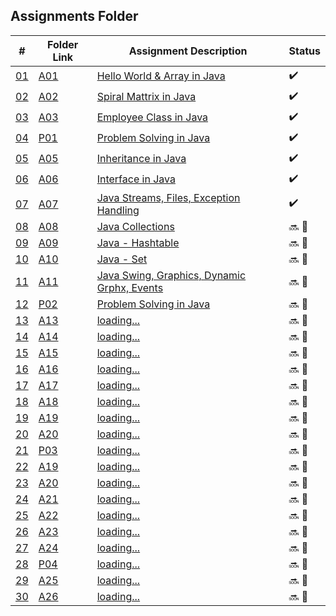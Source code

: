 ## Assignments Folder

|      #      | Folder Link  | Assignment Description                               | Status             |
| :---------: | ------------ | ---------------------------------------------------- | ------------------ |
| [01](./A01) | [A01](./A01) | [Hello World & Array in Java](./A01)                 | :heavy_check_mark: |
| [02](./A02) | [A02](./A02) | [Spiral Mattrix in Java](./A02)                      | :heavy_check_mark: |
| [03](./A03) | [A03](./A03) | [Employee Class in Java](./A03)                      | :heavy_check_mark: |
| [04](./P01) | [P01](./P01) | [Problem Solving in Java](./P01)                     | :heavy_check_mark: |
| [05](./A04) | [A05](./A05) | [Inheritance in Java](./A05)                         | :heavy_check_mark: |
| [06](./A05) | [A06](./A06) | [Interface in Java](./A06)                           | :heavy_check_mark: |
| [07](./A06) | [A07](./A07) | [Java Streams, Files, Exception Handling](./A07)     | :heavy_check_mark: |
| [08](./A07) | [A08](./A08) | [Java Collections](./A08)                            | :soon: 🔴           |
| [09](./A08) | [A09](./A09) | [Java - Hashtable](./A09)                            | :soon: 🔴           |
| [10](./A09) | [A10](./A10) | [Java - Set](./A10)                                  | :soon: 🔴           |
| [11](./A10) | [A11](./A11) | [Java Swing, Graphics, Dynamic Grphx, Events](./A11) | :soon: 🔴           |
| [12](./P02) | [P02](./P02) | [Problem Solving in Java](./P02)                     | :soon: 🔴           |
| [13](./A11) | [A13](./A13) | [loading...](./A11)                                  | :soon: 🔴           |
| [14](./A12) | [A14](./A14) | [loading...](./A12)                                  | :soon: 🔴           |
| [15](./A13) | [A15](./A15) | [loading...](./A13)                                  | :soon: 🔴           |
| [16](./A14) | [A16](./A16) | [loading...](./A14)                                  | :soon: 🔴           |
| [17](./A15) | [A17](./A17) | [loading...](./A15)                                  | :soon: 🔴           |
| [18](./A16) | [A18](./A18) | [loading...](./A16)                                  | :soon: 🔴           |
| [19](./A17) | [A19](./A19) | [loading...](./A17)                                  | :soon: 🔴           |
| [20](./A18) | [A20](./A20) | [loading...](./A18)                                  | :soon: 🔴           |
| [21](./P03) | [P03](./P03) | [loading...](./P03)                                  | :soon: 🔴           |
| [22](./A19) | [A19](./A22) | [loading...](./A19)                                  | :soon: 🔴           |
| [23](./A20) | [A20](./A23) | [loading...](./A20)                                  | :soon: 🔴           |
| [24](./A21) | [A21](./A24) | [loading...](./A21)                                  | :soon: 🔴           |
| [25](./A22) | [A22](./A25) | [loading...](./A22)                                  | :soon: 🔴           |
| [26](./A23) | [A23](./A26) | [loading...](./A23)                                  | :soon: 🔴           |
| [27](./A24) | [A24](./A27) | [loading...](./A24)                                  | :soon: 🔴           |
| [28](./P04) | [P04](./P04) | [loading...](./P04)                                  | :soon: 🔴           |
| [29](./A25) | [A25](./A29) | [loading...](./A25)                                  | :soon: 🔴           |
| [30](./A26) | [A26](./A30) | [loading...](./A26)                                  | :soon: 🔴           |
